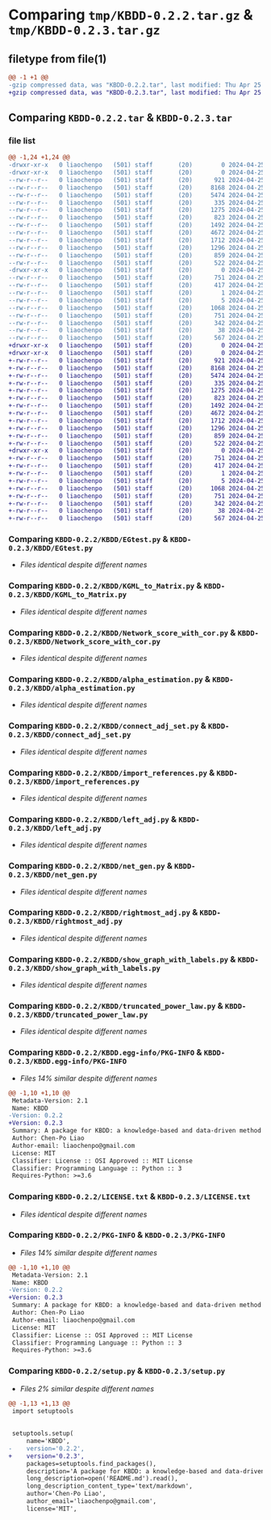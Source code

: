 # Comparing `tmp/KBDD-0.2.2.tar.gz` & `tmp/KBDD-0.2.3.tar.gz`

## filetype from file(1)

```diff
@@ -1 +1 @@
-gzip compressed data, was "KBDD-0.2.2.tar", last modified: Thu Apr 25 18:12:25 2024, max compression
+gzip compressed data, was "KBDD-0.2.3.tar", last modified: Thu Apr 25 18:29:36 2024, max compression
```

## Comparing `KBDD-0.2.2.tar` & `KBDD-0.2.3.tar`

### file list

```diff
@@ -1,24 +1,24 @@
-drwxr-xr-x   0 liaochenpo   (501) staff       (20)        0 2024-04-25 18:12:25.724736 KBDD-0.2.2/
-drwxr-xr-x   0 liaochenpo   (501) staff       (20)        0 2024-04-25 18:12:25.722776 KBDD-0.2.2/KBDD/
--rw-r--r--   0 liaochenpo   (501) staff       (20)      921 2024-04-25 08:44:54.000000 KBDD-0.2.2/KBDD/EGtest.py
--rw-r--r--   0 liaochenpo   (501) staff       (20)     8168 2024-04-25 16:37:55.000000 KBDD-0.2.2/KBDD/KGML_to_Matrix.py
--rw-r--r--   0 liaochenpo   (501) staff       (20)     5474 2024-04-25 08:57:54.000000 KBDD-0.2.2/KBDD/Network_score_with_cor.py
--rw-r--r--   0 liaochenpo   (501) staff       (20)      335 2024-04-25 18:06:18.000000 KBDD-0.2.2/KBDD/__init__.py
--rw-r--r--   0 liaochenpo   (501) staff       (20)     1275 2024-04-25 18:12:10.000000 KBDD-0.2.2/KBDD/alpha_estimation.py
--rw-r--r--   0 liaochenpo   (501) staff       (20)      823 2024-04-25 08:49:49.000000 KBDD-0.2.2/KBDD/connect_adj_set.py
--rw-r--r--   0 liaochenpo   (501) staff       (20)     1492 2024-04-25 17:58:42.000000 KBDD-0.2.2/KBDD/import_references.py
--rw-r--r--   0 liaochenpo   (501) staff       (20)     4672 2024-04-25 08:48:06.000000 KBDD-0.2.2/KBDD/left_adj.py
--rw-r--r--   0 liaochenpo   (501) staff       (20)     1712 2024-04-25 08:57:38.000000 KBDD-0.2.2/KBDD/net_gen.py
--rw-r--r--   0 liaochenpo   (501) staff       (20)     1296 2024-04-25 08:46:18.000000 KBDD-0.2.2/KBDD/rightmost_adj.py
--rw-r--r--   0 liaochenpo   (501) staff       (20)      859 2024-04-25 08:52:05.000000 KBDD-0.2.2/KBDD/show_graph_with_labels.py
--rw-r--r--   0 liaochenpo   (501) staff       (20)      522 2024-04-25 08:59:54.000000 KBDD-0.2.2/KBDD/truncated_power_law.py
-drwxr-xr-x   0 liaochenpo   (501) staff       (20)        0 2024-04-25 18:12:25.724099 KBDD-0.2.2/KBDD.egg-info/
--rw-r--r--   0 liaochenpo   (501) staff       (20)      751 2024-04-25 18:12:25.000000 KBDD-0.2.2/KBDD.egg-info/PKG-INFO
--rw-r--r--   0 liaochenpo   (501) staff       (20)      417 2024-04-25 18:12:25.000000 KBDD-0.2.2/KBDD.egg-info/SOURCES.txt
--rw-r--r--   0 liaochenpo   (501) staff       (20)        1 2024-04-25 18:12:25.000000 KBDD-0.2.2/KBDD.egg-info/dependency_links.txt
--rw-r--r--   0 liaochenpo   (501) staff       (20)        5 2024-04-25 18:12:25.000000 KBDD-0.2.2/KBDD.egg-info/top_level.txt
--rw-r--r--   0 liaochenpo   (501) staff       (20)     1068 2024-04-25 09:12:48.000000 KBDD-0.2.2/LICENSE.txt
--rw-r--r--   0 liaochenpo   (501) staff       (20)      751 2024-04-25 18:12:25.724422 KBDD-0.2.2/PKG-INFO
--rw-r--r--   0 liaochenpo   (501) staff       (20)      342 2024-04-25 09:04:43.000000 KBDD-0.2.2/README.md
--rw-r--r--   0 liaochenpo   (501) staff       (20)       38 2024-04-25 18:12:25.724810 KBDD-0.2.2/setup.cfg
--rw-r--r--   0 liaochenpo   (501) staff       (20)      567 2024-04-25 18:12:22.000000 KBDD-0.2.2/setup.py
+drwxr-xr-x   0 liaochenpo   (501) staff       (20)        0 2024-04-25 18:29:36.444563 KBDD-0.2.3/
+drwxr-xr-x   0 liaochenpo   (501) staff       (20)        0 2024-04-25 18:29:36.443157 KBDD-0.2.3/KBDD/
+-rw-r--r--   0 liaochenpo   (501) staff       (20)      921 2024-04-25 08:44:54.000000 KBDD-0.2.3/KBDD/EGtest.py
+-rw-r--r--   0 liaochenpo   (501) staff       (20)     8168 2024-04-25 16:37:55.000000 KBDD-0.2.3/KBDD/KGML_to_Matrix.py
+-rw-r--r--   0 liaochenpo   (501) staff       (20)     5474 2024-04-25 08:57:54.000000 KBDD-0.2.3/KBDD/Network_score_with_cor.py
+-rw-r--r--   0 liaochenpo   (501) staff       (20)      335 2024-04-25 18:06:18.000000 KBDD-0.2.3/KBDD/__init__.py
+-rw-r--r--   0 liaochenpo   (501) staff       (20)     1275 2024-04-25 18:12:10.000000 KBDD-0.2.3/KBDD/alpha_estimation.py
+-rw-r--r--   0 liaochenpo   (501) staff       (20)      823 2024-04-25 08:49:49.000000 KBDD-0.2.3/KBDD/connect_adj_set.py
+-rw-r--r--   0 liaochenpo   (501) staff       (20)     1492 2024-04-25 17:58:42.000000 KBDD-0.2.3/KBDD/import_references.py
+-rw-r--r--   0 liaochenpo   (501) staff       (20)     4672 2024-04-25 08:48:06.000000 KBDD-0.2.3/KBDD/left_adj.py
+-rw-r--r--   0 liaochenpo   (501) staff       (20)     1712 2024-04-25 08:57:38.000000 KBDD-0.2.3/KBDD/net_gen.py
+-rw-r--r--   0 liaochenpo   (501) staff       (20)     1296 2024-04-25 08:46:18.000000 KBDD-0.2.3/KBDD/rightmost_adj.py
+-rw-r--r--   0 liaochenpo   (501) staff       (20)      859 2024-04-25 08:52:05.000000 KBDD-0.2.3/KBDD/show_graph_with_labels.py
+-rw-r--r--   0 liaochenpo   (501) staff       (20)      522 2024-04-25 08:59:54.000000 KBDD-0.2.3/KBDD/truncated_power_law.py
+drwxr-xr-x   0 liaochenpo   (501) staff       (20)        0 2024-04-25 18:29:36.444023 KBDD-0.2.3/KBDD.egg-info/
+-rw-r--r--   0 liaochenpo   (501) staff       (20)      751 2024-04-25 18:29:36.000000 KBDD-0.2.3/KBDD.egg-info/PKG-INFO
+-rw-r--r--   0 liaochenpo   (501) staff       (20)      417 2024-04-25 18:29:36.000000 KBDD-0.2.3/KBDD.egg-info/SOURCES.txt
+-rw-r--r--   0 liaochenpo   (501) staff       (20)        1 2024-04-25 18:29:36.000000 KBDD-0.2.3/KBDD.egg-info/dependency_links.txt
+-rw-r--r--   0 liaochenpo   (501) staff       (20)        5 2024-04-25 18:29:36.000000 KBDD-0.2.3/KBDD.egg-info/top_level.txt
+-rw-r--r--   0 liaochenpo   (501) staff       (20)     1068 2024-04-25 09:12:48.000000 KBDD-0.2.3/LICENSE.txt
+-rw-r--r--   0 liaochenpo   (501) staff       (20)      751 2024-04-25 18:29:36.444280 KBDD-0.2.3/PKG-INFO
+-rw-r--r--   0 liaochenpo   (501) staff       (20)      342 2024-04-25 09:04:43.000000 KBDD-0.2.3/README.md
+-rw-r--r--   0 liaochenpo   (501) staff       (20)       38 2024-04-25 18:29:36.444626 KBDD-0.2.3/setup.cfg
+-rw-r--r--   0 liaochenpo   (501) staff       (20)      567 2024-04-25 18:29:32.000000 KBDD-0.2.3/setup.py
```

### Comparing `KBDD-0.2.2/KBDD/EGtest.py` & `KBDD-0.2.3/KBDD/EGtest.py`

 * *Files identical despite different names*

### Comparing `KBDD-0.2.2/KBDD/KGML_to_Matrix.py` & `KBDD-0.2.3/KBDD/KGML_to_Matrix.py`

 * *Files identical despite different names*

### Comparing `KBDD-0.2.2/KBDD/Network_score_with_cor.py` & `KBDD-0.2.3/KBDD/Network_score_with_cor.py`

 * *Files identical despite different names*

### Comparing `KBDD-0.2.2/KBDD/alpha_estimation.py` & `KBDD-0.2.3/KBDD/alpha_estimation.py`

 * *Files identical despite different names*

### Comparing `KBDD-0.2.2/KBDD/connect_adj_set.py` & `KBDD-0.2.3/KBDD/connect_adj_set.py`

 * *Files identical despite different names*

### Comparing `KBDD-0.2.2/KBDD/import_references.py` & `KBDD-0.2.3/KBDD/import_references.py`

 * *Files identical despite different names*

### Comparing `KBDD-0.2.2/KBDD/left_adj.py` & `KBDD-0.2.3/KBDD/left_adj.py`

 * *Files identical despite different names*

### Comparing `KBDD-0.2.2/KBDD/net_gen.py` & `KBDD-0.2.3/KBDD/net_gen.py`

 * *Files identical despite different names*

### Comparing `KBDD-0.2.2/KBDD/rightmost_adj.py` & `KBDD-0.2.3/KBDD/rightmost_adj.py`

 * *Files identical despite different names*

### Comparing `KBDD-0.2.2/KBDD/show_graph_with_labels.py` & `KBDD-0.2.3/KBDD/show_graph_with_labels.py`

 * *Files identical despite different names*

### Comparing `KBDD-0.2.2/KBDD/truncated_power_law.py` & `KBDD-0.2.3/KBDD/truncated_power_law.py`

 * *Files identical despite different names*

### Comparing `KBDD-0.2.2/KBDD.egg-info/PKG-INFO` & `KBDD-0.2.3/KBDD.egg-info/PKG-INFO`

 * *Files 14% similar despite different names*

```diff
@@ -1,10 +1,10 @@
 Metadata-Version: 2.1
 Name: KBDD
-Version: 0.2.2
+Version: 0.2.3
 Summary: A package for KBDD: a knowledge-based and data-driven method for genetic network construction
 Author: Chen-Po Liao
 Author-email: liaochenpo@gmail.com
 License: MIT
 Classifier: License :: OSI Approved :: MIT License
 Classifier: Programming Language :: Python :: 3
 Requires-Python: >=3.6
```

### Comparing `KBDD-0.2.2/LICENSE.txt` & `KBDD-0.2.3/LICENSE.txt`

 * *Files identical despite different names*

### Comparing `KBDD-0.2.2/PKG-INFO` & `KBDD-0.2.3/PKG-INFO`

 * *Files 14% similar despite different names*

```diff
@@ -1,10 +1,10 @@
 Metadata-Version: 2.1
 Name: KBDD
-Version: 0.2.2
+Version: 0.2.3
 Summary: A package for KBDD: a knowledge-based and data-driven method for genetic network construction
 Author: Chen-Po Liao
 Author-email: liaochenpo@gmail.com
 License: MIT
 Classifier: License :: OSI Approved :: MIT License
 Classifier: Programming Language :: Python :: 3
 Requires-Python: >=3.6
```

### Comparing `KBDD-0.2.2/setup.py` & `KBDD-0.2.3/setup.py`

 * *Files 2% similar despite different names*

```diff
@@ -1,13 +1,13 @@
 import setuptools
 
 
 setuptools.setup(
     name='KBDD',
-    version='0.2.2',
+    version='0.2.3',
     packages=setuptools.find_packages(),
     description='A package for KBDD: a knowledge-based and data-driven method for genetic network construction',
     long_description=open('README.md').read(),
     long_description_content_type='text/markdown',
     author='Chen-Po Liao',
     author_email='liaochenpo@gmail.com',
     license='MIT',
```

